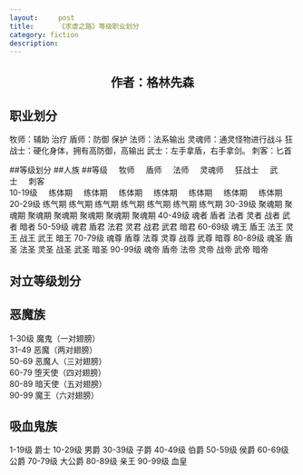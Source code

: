 ```yaml
---
layout:     post
title:      《求虐之路》等级职业划分
category: fiction
description:
---
```


## <center>作者：格林先森</center>

## 职业划分
牧师：辅助 治疗
盾师：防御 保护 
法师：法系输出
灵魂师：通灵怪物进行战斗
狂战士：硬化身体，拥有高防御，高输出
武士：左手拿盾，右手拿剑。
刺客：匕首

##等级划分
##人族
##等级&nbsp;&nbsp;&nbsp;&nbsp;&nbsp;牧师&nbsp;&nbsp;&nbsp;&nbsp;&nbsp;盾师&nbsp;&nbsp;&nbsp;&nbsp;&nbsp;法师&nbsp;&nbsp;&nbsp;&nbsp;&nbsp;灵魂师&nbsp;&nbsp;&nbsp;&nbsp;&nbsp;狂战士&nbsp;&nbsp;&nbsp;&nbsp;&nbsp;武士&nbsp;&nbsp;&nbsp;&nbsp;&nbsp;刺客                                       
10-19级&nbsp;&nbsp;&nbsp;&nbsp;&nbsp;练体期&nbsp;&nbsp;&nbsp;&nbsp;&nbsp;练体期&nbsp;&nbsp;&nbsp;&nbsp;&nbsp;练体期&nbsp;&nbsp;&nbsp;&nbsp;&nbsp;练体期&nbsp;&nbsp;&nbsp;&nbsp;&nbsp;练体期&nbsp;&nbsp;&nbsp;&nbsp;&nbsp;练体期&nbsp;&nbsp;&nbsp;&nbsp;&nbsp;练体期                                            
20-29级    练气期    练气期          练气期          练气期           练气期          练气期          练气期
30-39级    聚魂期    聚魂期          聚魂期          聚魂期           聚魂期          聚魂期          聚魂期
40-49级    魂者      盾者              法者            灵者             战者            武者            暗者
50-59级    魂君      盾君              法君            灵君             战君            武君            暗君
60-69级    魂王      盾王              法王            灵王             战王            武王            暗王 
70-79级    魂尊      盾尊              法尊            灵尊             战尊            武尊            暗尊
80-89级    魂圣      盾圣              法圣            灵圣             战圣            武圣            暗圣
90-99级    魂帝      盾帝              法帝            灵帝             战帝            武帝            暗帝


## 对立等级划分
## 恶魔族                                         
1-30级       魔鬼（一对翅膀）                                  
31-49        恶魔（两对翅膀）                                    
50-69        恶魔人（三对翅膀）                                
60-79        堕天使（四对翅膀）                               
80-89        暗天使（五对翅膀）                               
90-99        魔王（六对翅膀）                                    

## 吸血鬼族
1-19级   爵士
10-29级  男爵
30-39级  子爵 
40-49级  伯爵
50-59级  侯爵
60-69级  公爵
70-79级  大公爵
80-89级  亲王
90-99级  血皇